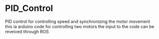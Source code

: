 # PID_Control
PID control for controlling speed and synchronizing the motor movement 
this ia arduino code for controlling two motors
the input to the code can be reveived through ROS
